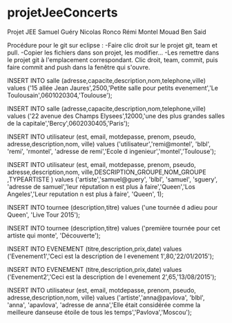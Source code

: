 projetJeeConcerts
=================

Projet JEE Samuel Guéry Nicolas Ronco Rémi Montel Mouad Ben Said

Procédure pour le git sur eclipse : 
-Faire clic droit sur le projet git, team et pull.
-Copier les fichiers dans son projet, les modifier...
-Les remettre dans le projet git à l'emplacement correspondant. Clic droit, team, commit, puis faire commit and push dans la fenêtre qui s'ouvre.






INSERT INTO salle (adresse,capacite,description,nom,telephone,ville)
values ('15 allée Jean Jaures',2500,'Petite salle pour petits evenement','Le Toulousain',0601020304,'Toulouse');

INSERT INTO salle (adresse,capacite,description,nom,telephone,ville)
values ('22 avenue des Champs Elysees',12000,'une des plus grandes salles de la capitale','Bercy',0602030405,'Paris');

INSERT INTO utilisateur (est, email, motdepasse, prenom, pseudo, adresse,description,nom, ville)
values ('utilisateur','remi@montel', 'blbl', 'remi', 'rmontel',  'adresse de remi','Ecole d ingenieur','montel','Toulouse');

INSERT INTO utilisateur (est, email, motdepasse, prenom, pseudo, adresse,description,nom, ville,DESCRIPTION_GROUPE,NOM_GROUPE ,TYPEARTISTE  )
values ('artiste','samuel@guery', 'blbl', 'samuel', 'sguery',  'adresse de samuel','leur réputation n est plus à faire','Queen','Los Angeles','Leur reputation n est plus à faire', 'Queen', 1);

INSERT INTO tournee (description,titre)
values ('une tournée d adieu pour Queen', 'Live Tour 2015');

INSERT INTO tournee (description,titre)
values ('première tournée pour cet artiste qui monte', 'Découverte');

INSERT INTO EVENEMENT  (titre,description,prix,date) values ('Evenement1','Ceci est la description de l evenement 1',80,'22/01/2015');

INSERT INTO EVENEMENT  (titre,description,prix,date) values ('Evenement2','Ceci est la description de l evenement 2',65,'13/08/2015');

INSERT INTO utilisateur (est, email, motdepasse, prenom, pseudo, adresse,description,nom, ville) values ('artiste','anna@pavlova', 'blbl', 'anna', 'apavlova', 'adresse de anna','Elle était considérée comme la meilleure danseuse étoile de tous les temps','Pavlova','Moscou');




